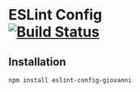 # ESLint Config <br /> [![Build Status](https://travis-ci.org/giovannicalo/eslint-config.svg?branch=master)](https://travis-ci.org/giovannicalo/eslint-config)

## Installation

```
npm install eslint-config-giovanni
```
